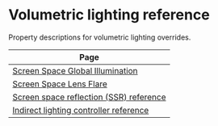 # Volumetric lighting reference

Property descriptions for volumetric lighting overrides.

| Page|
|-|
|[Screen Space Global Illumination](reference-screen-space-global-illumination.md)|
|[Screen Space Lens Flare](shared/lens-flare/reference-screen-space-lens-flare.md)|
|[Screen space reflection (SSR) reference](reference-screen-space-reflection.md)|
|[Indirect lighting controller reference](reference-indirect-lighting-controller.md)|

